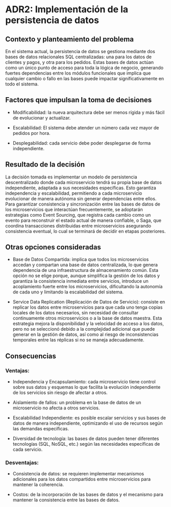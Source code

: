 # ADR2: Implementación de la persistencia de datos
 
## Contexto y planteamiento del problema

En el sistema actual, la persistencia de datos se gestiona mediante dos bases de datos relacionales SQL centralizadas: una para los datos de clientes y pagos, y otra para los pedidos. Estas bases de datos actúan como un único punto de acceso para toda la lógica de negocio, generando fuertes dependencias entre los módulos funcionales que implica que cualquier cambio o fallo en las bases puede impactar significativamente en todo el sistema. 


## Factores que impulsan la toma de decisiones

- Modificabilidad: la nueva arquitectura debe ser menos rígida y más fácil de evolucionar y actualizar.

- Escalabilidad: El sistema debe atender un número cada vez mayor de pedidos por hora.

- Desplegabilidad: cada servicio debe poder desplegarse de forma independiente.


## Resultado de la decisión

La decisión tomada es implementar un modelo de persistencia descentralizado donde cada microservicio tendrá su propia base de datos independiente, adaptada a sus necesidades específicas. Esto garantiza independencia y escalabilidad, permitiendo a cada microservicio evolucionar de manera autónoma sin generar dependencias entre ellos.
Para garantizar consistencia y sincronización entre las bases de datos de los microservicios que interactúan frecuentemente, se adoptarán estrategias como Event Sourcing, que registra cada cambio como un evento para reconstruir el estado actual de manera confiable, o Saga, que coordina transacciones distribuidas entre microservicios asegurando consistencia eventual, lo cual se terminará de decidir en etapas posteriores.


## Otras opciones consideradas

- Base de Datos Compartida: implica que todos los microservicios accedan y compartan una base de datos centralizada, lo que genera dependencia de una infraestructura de almacenamiento común. Esta opción no se elige porque, aunque simplifica la gestión de los datos y garantiza la consistencia inmediata entre servicios, introduce un acoplamiento fuerte entre los microservicios, dificultando la autonomía de cada uno y limitando la escalabilidad del sistema.

- Service Data Replication (Replicación de Datos de Servicio): consiste en replicar los datos entre microservicios para que cada uno tenga copias locales de los datos necesarios, sin necesidad de consultar continuamente otros microservicios o a la base de datos maestra. Esta estrategia mejora la disponibilidad y la velocidad de acceso a los datos, pero no se seleccionó debido a la complejidad adicional que puede generar en la gestión de datos, así como al riesgo de inconsistencias temporales entre las réplicas si no se maneja adecuadamente.


## Consecuencias

### Ventajas:

- Independencia y Encapsulamiento: cada microservicio tiene control sobre sus datos y esquemas lo que facilita la evolución independiente de los servicios sin riesgo de afectar a otros.

- Aislamiento de fallos: un problema en la base de datos de un microservicio no afecta a otros servicios.

- Escalabilidad Independiente: es posible escalar servicios y sus bases de datos de manera independiente, optimizando el uso de recursos según las demandas específicas.

- Diversidad de tecnología: las bases de datos pueden tener diferentes tecnologías (SQL, NoSQL, etc.) según las necesidades específicas de cada servicio.

### Desventajas:

- Consistencia de datos: se requieren implementar mecanismos adicionales para los datos compartidos entre microservicios para mantener la coherencia.

- Costos: de la incorporación de las bases de datos y el mecanismo para mantener la consistencia entre las bases de datos.
